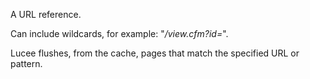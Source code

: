 A URL reference. 

Can include wildcards, for example: "*/view.cfm?id=*". 

Lucee flushes, from the cache, pages that match the specified URL or pattern.